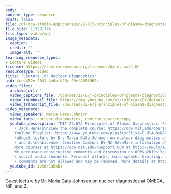 ```yaml
---
body: ''
content_type: resource
draft: false
file: /ol-ocw-studio-app/courses/22-67j-principles-of-plasma-diagnostics-fall-2023/ocw_2267_lecture19_nuclear_diagnostics_360p_16_9.mp4
file_size: 113291774
file_type: video/mp4
image_metadata:
  caption: ''
  credit: ''
  image-alt: ''
learning_resource_types:
- Lecture Videos
license: https://creativecommons.org/licenses/by-nc-sa/4.0/
resourcetype: Video
title: 'Lecture 19: Nuclear Diagnostics'
uid: 4ccd452e-2041-4e0a-b23c-99ef400f962c
video_files:
  archive_url: ''
  video_captions_file: /courses/22-67j-principles-of-plasma-diagnostics-fall-2023/168NS8qfSYVd2Z42XwYHQBAeQl89vG3qX_transcript.webvtt
  video_thumbnail_file: https://img.youtube.com/vi/iv30rCakxEY/default.jpg
  video_transcript_file: /courses/22-67j-principles-of-plasma-diagnostics-fall-2023/168NS8qfSYVd2Z42XwYHQBAeQl89vG3qX_transcript.pdf
video_metadata:
  video_speakers: Maria Gatu-Johnson
  video_tags: nuclear diagnostics, neutron spectroscopy
  youtube_description: "MIT 22.67J Principles of Plasma Diagnostics, Fall 2023\nInstructor:\
    \ Jack Hare\n\nView the complete course: https://ocw.mit.edu/courses/22-67j-principles-of-plasma-diagnostics-fall-2023/\n\
    YouTube Playlist: https://www.youtube.com/playlist?list=PLUl4u3cNGP61wK-NwYKZMuABl_eHBmhu4\n\
    \nGuest lecture by Dr. Maria Gatu-Johnson on nuclear diagnostics at OMEGA, NIF,\
    \ and Z.\n\nLicense: Creative Commons BY-NC-SA\nMore information at https://ocw.mit.edu/terms\n\
    More courses at https://ocw.mit.edu\nSupport OCW at http://ow.ly/a1If50zVRlQ\n\
    We encourage constructive comments and discussion on OCW\u2019s YouTube and other\
    \ social media channels. Personal attacks, hate speech, trolling, and inappropriate\
    \ comments are not allowed and may be removed. More details at https://ocw.mit.edu/comments.\n"
  youtube_id: iv30rCakxEY
---
```

Guest lecture by Dr. Maria Gatu-Johnson on nuclear diagnostics at OMEGA, NIF, and Z.